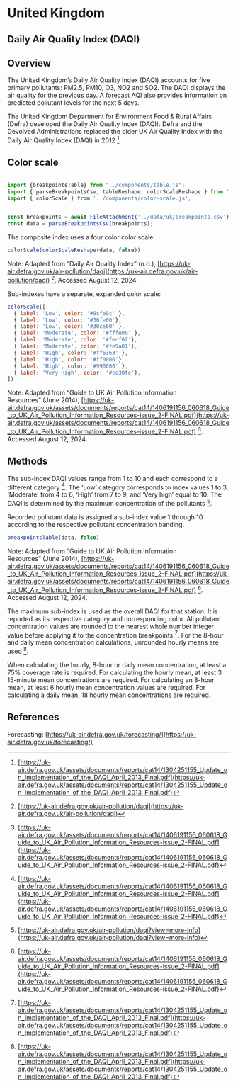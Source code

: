 # United Kingdom

## Daily Air Quality Index (DAQI)

## Overview

The United Kingdom’s Daily Air Quality Index (DAQI) accounts for five primary pollutants: PM2.5, PM10, O3, NO2 and SO2. The DAQI displays the air quality for the previous day. A forecast AQI also provides information on predicted pollutant levels for the next 5 days.

The United Kingdom Department for Environment Food & Rural Affairs (Defra) developed the Daily Air Quality Index (DAQI). Defra and the Devolved Administrations replaced the older UK Air Quality Index with the Daily Air Quality Index (DAQI) in 2012 [^3].

## Color scale

```js

import {breakpointsTable} from "../components/table.js";
import { parseBreakpointsCsv, tableReshape, colorScaleReshape } from '../utils/utils.js';
import { colorScale } from '../components/color-scale.js';

```

```js

const breakpoints = await FileAttachment('../data/uk/breakpoints.csv').text();
const data = parseBreakpointsCsv(breakpoints);

```

The composite index uses a four color color scale:

```js
colorScale(colorScaleReshape(data, false))
```

Note: Adapted from “Daily Air Quality Index” (n.d.), [https://uk-air.defra.gov.uk/air-pollution/daqi](https://uk-air.defra.gov.uk/air-pollution/daqi)  [^4]. Accessed August 12, 2024.

Sub-indexes have a separate, expanded color scale:

```js  
colorScale([  
  { label: 'Low', color: '#9cfe9c' },  
  { label: 'Low', color: '#30fe00'},  
  { label: 'Low', color: '#30ce00' },  
  { label: 'Moderate', color: '#fffe00' },  
  { label: 'Moderate', color: '#fecf02'},  
  { label: 'Moderate', color: '#fe9a01'},  
  { label: 'High', color: '#ff6363' },  
  { label: 'High', color: '#ff0000'},  
  { label: 'High', color: '#990000' },  
  { label: 'Very High', color: '#ce30fe'},  
])  
```  

Note: Adapted from “Guide to UK Air Pollution Information  
Resources” (June 2014), [https://uk-air.defra.gov.uk/assets/documents/reports/cat14/1406191156_060618_Guide_to_UK_Air_Pollution_Information_Resources-issue_2-FINAL.pdf](https://uk-air.defra.gov.uk/assets/documents/reports/cat14/1406191156_060618_Guide_to_UK_Air_Pollution_Information_Resources-issue_2-FINAL.pdf) [^1]. Accessed August 12, 2024.

## Methods

The sub-index DAQI values range from 1 to 10 and each correspond to a different category [^1]. The ‘Low’ category corresponds to index values 1 to 3, ‘Moderate’ from 4 to 6, ‘High’ from 7 to 9, and ‘Very high’ equal to 10. The DAQI is determined by the maximum concentration of the pollutants [^2].

Recorded pollutant data is assigned a sub-index value 1 through 10 according to the respective pollutant concentration banding.

```js
breakpointsTable(data, false)
```

Note: Adapted from “Guide to UK Air Pollution Information  
Resources” (June 2014), [https://uk-air.defra.gov.uk/assets/documents/reports/cat14/1406191156_060618_Guide_to_UK_Air_Pollution_Information_Resources-issue_2-FINAL.pdf](https://uk-air.defra.gov.uk/assets/documents/reports/cat14/1406191156_060618_Guide_to_UK_Air_Pollution_Information_Resources-issue_2-FINAL.pdf) [^1]. Accessed August 12, 2024.

The maximum sub-index is used as the overall DAQI for that station. It is reported as its respective category and corresponding color. All pollutant concentration values are rounded to the nearest whole number integer value before applying it to the concentration breakpoints [^3]. For the 8-hour and daily mean concentration calculations, unrounded hourly means are used [^3].

When calculating the hourly, 8-hour or daily mean concentration, at least a 75% coverage rate is required. For calculating the hourly mean, at least 3 15-minute mean concentrations are required. For calculating an 8-hour mean, at least 6 hourly mean concentration values are required. For calculating a daily mean, 18 hourly mean concentrations are required.

## References

Forecasting: [https://uk-air.defra.gov.uk/forecasting/](https://uk-air.defra.gov.uk/forecasting/)

[^1]: [https://uk-air.defra.gov.uk/assets/documents/reports/cat14/1406191156_060618_Guide_to_UK_Air_Pollution_Information_Resources-issue_2-FINAL.pdf](https://uk-air.defra.gov.uk/assets/documents/reports/cat14/1406191156_060618_Guide_to_UK_Air_Pollution_Information_Resources-issue_2-FINAL.pdf)

[^2]: [https://uk-air.defra.gov.uk/air-pollution/daqi?view=more-info](https://uk-air.defra.gov.uk/air-pollution/daqi?view=more-info)

[^3]: [https://uk-air.defra.gov.uk/assets/documents/reports/cat14/1304251155_Update_on_Implementation_of_the_DAQI_April_2013_Final.pdf](https://uk-air.defra.gov.uk/assets/documents/reports/cat14/1304251155_Update_on_Implementation_of_the_DAQI_April_2013_Final.pdf)  

[^4]: [https://uk-air.defra.gov.uk/air-pollution/daqi](https://uk-air.defra.gov.uk/air-pollution/daqi)
